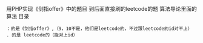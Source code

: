 用PHP实现《剑指offer》中的题目
到后面直接刷的leetcode的题
算法导论里面的算法
目录

    ：的是《剑指offer》,（9，10不是，他们是leetcode的，不过跟leetcode的id对不上）
    . 的是 leetcode的（能对上id）
    